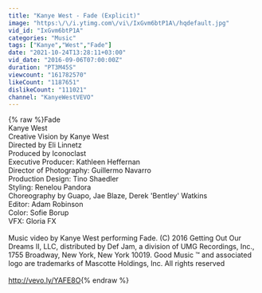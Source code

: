 ```yaml
---
title: "Kanye West - Fade (Explicit)"
image: "https:\/\/i.ytimg.com\/vi\/IxGvm6btP1A\/hqdefault.jpg"
vid_id: "IxGvm6btP1A"
categories: "Music"
tags: ["Kanye","West","Fade"]
date: "2021-10-24T13:28:11+03:00"
vid_date: "2016-09-06T07:00:00Z"
duration: "PT3M45S"
viewcount: "161782570"
likeCount: "1187651"
dislikeCount: "111021"
channel: "KanyeWestVEVO"
---
```

{% raw %}Fade<br />Kanye West<br />Creative Vision by Kanye West<br />Directed by Eli Linnetz <br />Produced by Iconoclast<br />Executive Producer: Kathleen Heffernan<br />Director of Photography: Guillermo Navarro<br />Production Design: Tino Shaedler<br />Styling: Renelou Pandora <br />Choreography by Guapo, Jae Blaze, Derek 'Bentley' Watkins <br />Editor: Adam Robinson<br />Color: Sofie Borup<br />VFX: Gloria FX<br /><br />Music video by Kanye West performing Fade. (C) 2016 Getting Out Our Dreams II, LLC, distributed by Def Jam, a division of UMG Recordings, Inc., 1755 Broadway, New York, New York 10019. Good Music ™ and associated logo are trademarks of Mascotte Holdings, Inc.   All rights reserved<br /><br /><a rel="nofollow" target="blank" href="http://vevo.ly/YAFE8O">http://vevo.ly/YAFE8O</a>{% endraw %}
